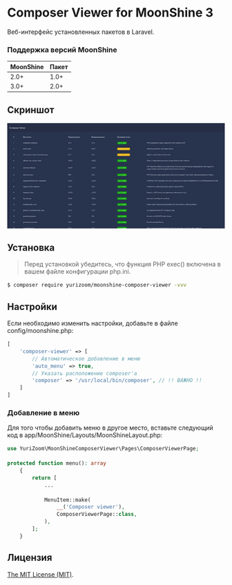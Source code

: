 # Composer Viewer for MoonShine 3

Веб-интерфейс установленных пакетов в Laravel.

### Поддержка версий MoonShine

| MoonShine   | Пакет       |
|-------------|-------------|
| 2.0+        | 1.0+        |
| 3.0+        | 2.0+        |

## Скриншот

![wx20170809-165644](https://raw.githubusercontent.com/yurizoom/moonshine-composer-viewer/main/blob/screenshot.jpg)

## Установка

> Перед установкой убедитесь, что функция PHP exec() включена в вашем файле конфигурации php.ini.

```bash
$ composer require yurizoom/moonshine-composer-viewer -vvv
```

## Настройки

Если необходимо изменить настройки, добавьте в файле config/moonshine.php:

```php
[
    'composer-viewer' => [
        // Автоматическое добавление в меню
        'auto_menu' => true,
        // Указать расположение composer'а
        'composer' => '/usr/local/bin/composer', // !! ВАЖНО !!
    ]
]
```

### Добавление в меню

Для того чтобы добавить меню в другое место, вставьте следующий код в app/MoonShine/Layouts/MoonShineLayout.php:
```php
use YuriZoom\MoonShineComposerViewer\Pages\ComposerViewerPage;

protected function menu(): array
    {
        return [
            ...
            
            MenuItem::make(
                __('Composer viewer'),
                ComposerViewerPage::class,
            ),
        ];
    }
```

## Лицензия

[The MIT License (MIT)](LICENSE).
